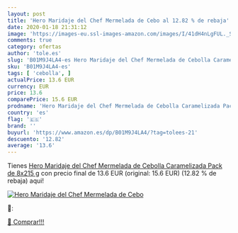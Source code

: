 ```yaml
---
layout: post
title: 'Hero Maridaje del Chef Mermelada de Cebo al 12.82 % de rebaja'
date: 2020-01-18 21:31:12
image: 'https://images-eu.ssl-images-amazon.com/images/I/41dH4nLgFUL._SL400_.jpg'
comments: true
category: ofertas
author: 'tole.es'
slug: 'B01M9J4LA4-es Hero Maridaje del Chef Mermelada de Cebolla Caramelizada...'
sku: 'B01M9J4LA4-es'
tags: [ 'cebolla', ]
actualPrice: 13.6 EUR
currency: EUR
price: 13.6
comparePrice: 15.6 EUR
prodname: 'Hero Maridaje del Chef Mermelada de Cebolla Caramelizada Pack de 8x215 g'
country: 'es'
flag: '🇪🇸'
brand: ''
buyurl: 'https://www.amazon.es/dp/B01M9J4LA4/?tag=tolees-21'
descuento: '12.82'
average: '13.6'
---
```


Tienes [Hero Maridaje del Chef Mermelada de Cebolla Caramelizada Pack de 8x215 g](https://www.amazon.es/dp/B01M9J4LA4/?tag=tolees-21) con precio final de  13.6 EUR (original: 15.6 EUR) (12.82 %  de rebaja) aqui!

[![Hero Maridaje del Chef Mermelada de Cebo](https://images-eu.ssl-images-amazon.com/images/I/41dH4nLgFUL._SL400_.jpg)](https://www.amazon.es/dp/B01M9J4LA4/?tag=tolees-21)

🔎:


[🛒 Comprar!!!](https://www.amazon.es/dp/B01M9J4LA4/?tag=tolees-21)
